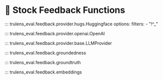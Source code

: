 # 📖 Stock Feedback Functions

::: trulens_eval.feedback.provider.hugs.Huggingface
    options:
        filters:
            - "!^_"

::: trulens_eval.feedback.provider.openai.OpenAI

::: trulens_eval.feedback.provider.base.LLMProvider

::: trulens_eval.feedback.groundedness

::: trulens_eval.feedback.groundtruth

::: trulens_eval.feedback.embeddings
